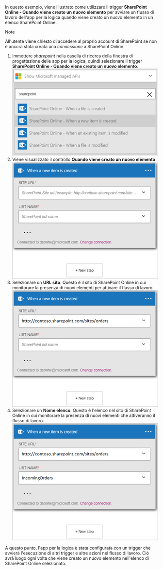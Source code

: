 In questo esempio, viene illustrato come utilizzare il trigger **SharePoint Online - Quando viene creato un nuovo elemento** per avviare un flusso di lavoro dell'app per la logica quando viene creato un nuovo elemento in un elenco SharePoint Online.

> [!NOTE]
> All'utente viene chiesto di accedere al proprio account di SharePoint se non è ancora stata creata una *connessione* a SharePoint Online.  
> 
> 

1. Immettere *sharepoint* nella casella di ricerca della finestra di progettazione delle app per la logica, quindi selezionare il trigger **SharePoint Online - Quando viene creato un nuovo elemento**.  
   ![Immagine del trigger di SharePoint Online ](./media/connectors-create-api-sharepointonline/trigger-1.png)  
2. Viene visualizzato il controllo **Quando viene creato un nuovo elemento** .  
   ![Immagine del trigger di SharePoint Online 2](./media/connectors-create-api-sharepointonline/trigger-2.png)   
3. Selezionare un **URL sito**. Questo è il sito di SharePoint Online in cui monitorare la presenza di nuovi elementi per attivare il flusso di lavoro.  
   ![Immagine del trigger di SharePoint Online 3](./media/connectors-create-api-sharepointonline/trigger-3.png)   
4. Selezionare un **Nome elenco**. Questo è l'elenco nel sito di SharePoint Online in cui monitorare la presenza di nuovi elementi che attiveranno il flusso di lavoro.  
   ![Immagine del trigger di SharePoint Online 4](./media/connectors-create-api-sharepointonline/trigger-4.png)   

A questo punto, l'app per la logica è stata configurata con un trigger che avvierà l'esecuzione di altri trigger e altre azioni nel flusso di lavoro. Ciò avrà luogo ogni volta che viene creato un nuovo elemento nell'elenco di SharePoint Online selezionato.  

